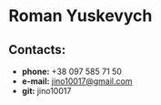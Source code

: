 # **Roman Yuskevych**

## **Contacts:**
+ **phone:** +38 097 585 71 50
+ **e-mail:** jino10017@gmail.com
+ **git:** jino10017